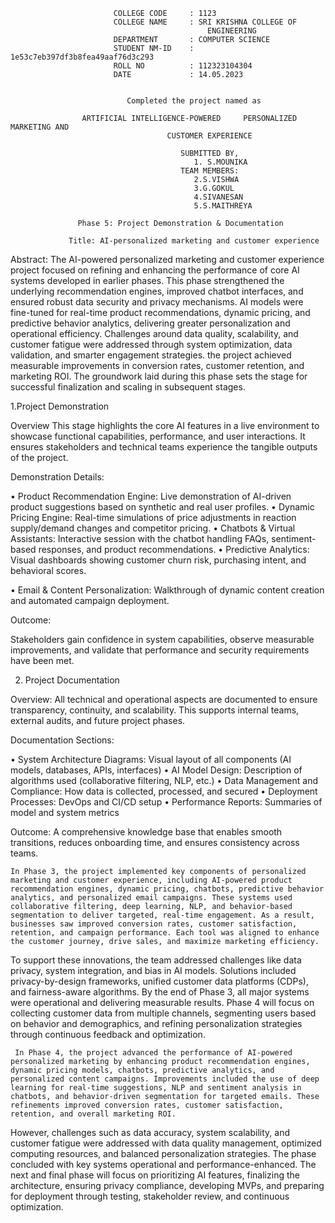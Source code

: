 
                           COLLEGE CODE     : 1123
                           COLLEGE NAME     : SRI KRISHNA COLLEGE OF    
                                                ENGINEERING
                           DEPARTMENT       : COMPUTER SCIENCE
                           STUDENT NM-ID    : 1e53c7eb397df3b8fea49aaf76d3c293
                           ROLL NO          : 112323104304
                           DATE             : 14.05.2023
                           
                           
                              Completed the project named as 

                    ARTIFICIAL INTELLIGENCE-POWERED     PERSONALIZED MARKETING AND 
                                       CUSTOMER EXPERIENCE
                                              
                                          SUBMITTED BY, 
                                             1. S.MOUNIKA
                                          TEAM MEMBERS:
                                             2.S.VISHWA
                                             3.G.GOKUL
                                             4.SIVANESAN
                                             5.S.MAITHREYA

                   Phase 5: Project Demonstration & Documentation

                 Title: AI-personalized marketing and customer experience
  
 Abstract:
 The AI-powered personalized marketing and customer experience project focused on refining and enhancing the performance of core AI systems developed in earlier phases. This phase strengthened the underlying recommendation engines, improved chatbot interfaces, and ensured robust data security and privacy mechanisms. AI models were fine-tuned for real-time product recommendations, dynamic pricing, and predictive behavior analytics, delivering greater personalization and operational efficiency. Challenges around data quality, scalability, and customer fatigue were addressed through system optimization, data validation, and smarter engagement strategies. the project achieved measurable improvements in conversion rates, customer retention, and marketing ROI. The groundwork laid during this phase sets the stage for successful finalization and scaling in subsequent stages.

 1.Project Demonstration

Overview
This stage highlights the core AI features in a live environment to showcase functional capabilities, performance, and user interactions. It ensures stakeholders and technical teams experience the tangible outputs of the project.

Demonstration Details:
                     
•	Product Recommendation Engine: Live demonstration of AI-driven product suggestions based on synthetic and real user profiles.
•	Dynamic Pricing Engine: Real-time simulations of price adjustments in reaction supply/demand changes and competitor pricing.
•	Chatbots & Virtual Assistants: Interactive session with the chatbot handling FAQs, sentiment-based responses, and product recommendations.
•	Predictive Analytics: Visual dashboards showing customer churn risk, purchasing intent, and behavioral scores.

•	Email & Content Personalization: Walkthrough of dynamic content creation and automated campaign deployment.

Outcome:

Stakeholders gain confidence in system capabilities, observe measurable improvements, and validate that performance and security requirements have been met.

2. Project Documentation
   
Overview:
All technical and operational aspects are documented to ensure transparency, continuity, and scalability. This supports internal teams, external audits, and future project phases.

Documentation Sections:
              
•	System Architecture Diagrams: Visual layout of all components (AI models, databases, APIs, interfaces)
•	AI Model Design: Description of algorithms used (collaborative filtering, NLP, etc.)
•	Data Management and Compliance: How data is collected, processed, and secured
•	Deployment Processes: DevOps and CI/CD setup
•	Performance Reports: Summaries of model and system metrics

Outcome:
A comprehensive knowledge base that enables smooth transitions, reduces onboarding time, and ensures consistency across teams.

    In Phase 3, the project implemented key components of personalized marketing and customer experience, including AI-powered product recommendation engines, dynamic pricing, chatbots, predictive behavior analytics, and personalized email campaigns. These systems used collaborative filtering, deep learning, NLP, and behavior-based segmentation to deliver targeted, real-time engagement. As a result, businesses saw improved conversion rates, customer satisfaction, retention, and campaign performance. Each tool was aligned to enhance the customer journey, drive sales, and maximize marketing efficiency.

To support these innovations, the team addressed challenges like data privacy, system integration, and bias in AI models. Solutions included privacy-by-design frameworks, unified customer data platforms (CDPs), and fairness-aware algorithms. By the end of Phase 3, all major systems were operational and delivering measurable results. Phase 4 will focus on collecting customer data from multiple channels, segmenting users based on behavior and demographics, and refining personalization strategies through continuous feedback and optimization.

     In Phase 4, the project advanced the performance of AI-powered personalized marketing by enhancing product recommendation engines, dynamic pricing models, chatbots, predictive analytics, and personalized content campaigns. Improvements included the use of deep learning for real-time suggestions, NLP and sentiment analysis in chatbots, and behavior-driven segmentation for targeted emails. These refinements improved conversion rates, customer satisfaction, retention, and overall marketing ROI.

However, challenges such as data accuracy, system scalability, and customer fatigue were addressed with data quality management, optimized computing resources, and balanced personalization strategies. The phase concluded with key systems operational and performance-enhanced. The next and final phase will focus on prioritizing AI features, finalizing the architecture, ensuring privacy compliance, developing MVPs, and preparing for deployment through testing, stakeholder review, and continuous optimization.
